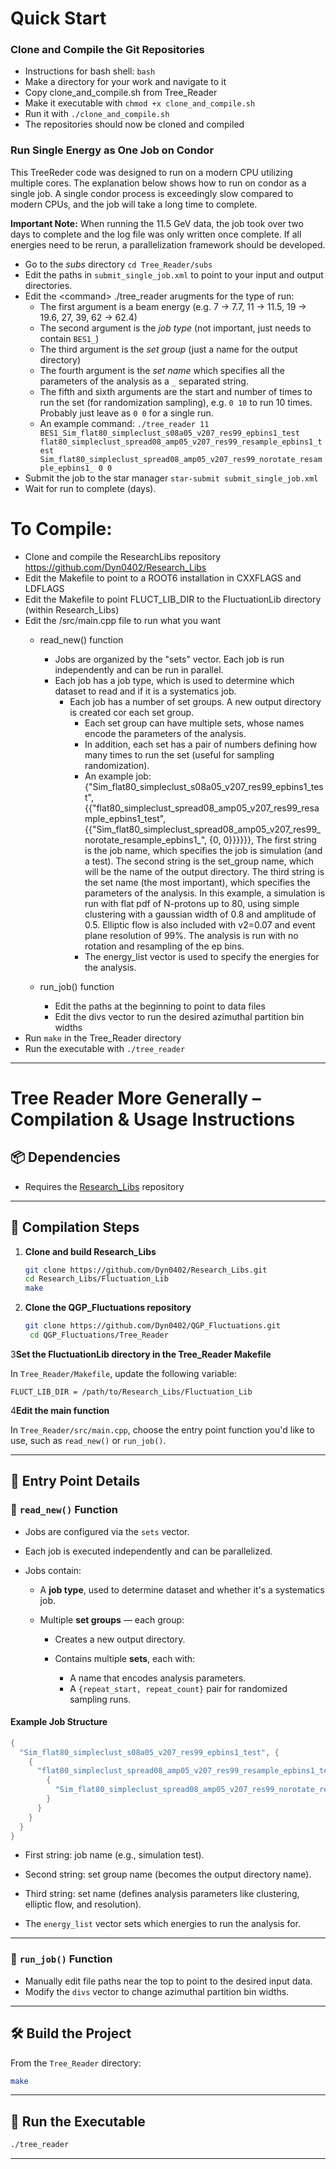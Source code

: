 # Quick Start

### Clone and Compile the Git Repositories

- Instructions for bash shell: `bash`
- Make a directory for your work and navigate to it
- Copy clone_and_compile.sh from Tree_Reader
- Make it executable with `chmod +x clone_and_compile.sh`
- Run it with `./clone_and_compile.sh`
- The repositories should now be cloned and compiled

### Run Single Energy as One Job on Condor

This TreeReder code was designed to run on a modern CPU utilizing multiple cores. 
The explanation below shows how to run on condor as a single job. 
A single condor process is exceedingly slow compared to modern CPUs, and the job will take a long time to complete.

**Important Note:** When running the 11.5 GeV data, the job took over two days to complete 
and the log file was only written once complete. If all energies need to be rerun, a parallelization framework should 
be developed.

- Go to the *subs* directory `cd Tree_Reader/subs`
- Edit the paths in `submit_single_job.xml` to point to your input and output directories.
- Edit the \<command> ./tree_reader arugments for the type of run:
  - The first argument is a beam energy (e.g. 7 &rarr; 7.7, 11 &rarr; 11.5, 19 &rarr; 19.6, 27, 39, 62 &rarr; 62.4)
  - The second argument is the *job type* (not important, just needs to contain `BES1_`)
  - The third argument is the *set group* (just a name for the output directory)
  - The fourth argument is the *set name* which specifies all the parameters of the analysis as a `_` separated string.
  - The fifth and sixth arguments are the start and number of times to run the set (for randomization sampling), e.g. `0 10` to run 10 times. Probably just leave as `0 0` for a single run.
  - An example command: `./tree_reader 11 BES1_Sim_flat80_simpleclust_s08a05_v207_res99_epbins1_test flat80_simpleclust_spread08_amp05_v207_res99_resample_epbins1_test Sim_flat80_simpleclust_spread08_amp05_v207_res99_norotate_resample_epbins1_ 0 0`
- Submit the job to the star manager `star-submit submit_single_job.xml`
- Wait for run to complete (days).


# To Compile:

- Clone and compile the ResearchLibs repository https://github.com/Dyn0402/Research_Libs
- Edit the Makefile to point to a ROOT6 installation in CXXFLAGS and LDFLAGS
- Edit the Makefile to point FLUCT_LIB_DIR to the FluctuationLib directory (within Research_Libs)
- Edit the /src/main.cpp file to run what you want
  - read_new() function
    - Jobs are organized by the "sets" vector. Each job is run independently and can be run in parallel.
    - Each job has a job type, which is used to determine which dataset to read and if it is a systematics job.
      - Each job has a number of set groups. A new output directory is created cor each set group.
        - Each set group can have multiple sets, whose names encode the parameters of the analysis.
        - In addition, each set has a pair of numbers defining how many times to run the set (useful for sampling randomization).
        - An example job:
            {"Sim_flat80_simpleclust_s08a05_v207_res99_epbins1_test", {{"flat80_simpleclust_spread08_amp05_v207_res99_resample_epbins1_test", {{"Sim_flat80_simpleclust_spread08_amp05_v207_res99_norotate_resample_epbins1_", {0, 0}}}}}},
            The first string is the job name, which specifies the job is simulation (and a test).
            The second string is the set_group name, which will be the name of the output directory.
            The third string is the set name (the most important), which specifies the parameters of the analysis. In this example, a simulation is run with flat pdf of N-protons up to 80, using simple clustering with a gaussian width of 0.8 and amplitude of 0.5. Elliptic flow is also included with v2=0.07 and event plane resolution of 99%. The analysis is run with no rotation and resampling of the ep bins.
        - The energy_list vector is used to specify the energies for the analysis.

  - run_job() function
    - Edit the paths at the beginning to point to data files
    - Edit the divs vector to run the desired azimuthal partition bin widths
- Run `make` in the Tree_Reader directory
- Run the executable with `./tree_reader`


---

# Tree Reader More Generally – Compilation & Usage Instructions

## 📦 Dependencies

* Requires the [Research\_Libs](https://github.com/Dyn0402/Research_Libs) repository

---

## 🔧 Compilation Steps

1. **Clone and build Research\_Libs**

   ```bash
   git clone https://github.com/Dyn0402/Research_Libs.git
   cd Research_Libs/Fluctuation_Lib
   make
   ```
   
2. **Clone the QGP_Fluctuations repository**

   ```bash
   git clone https://github.com/Dyn0402/QGP_Fluctuations.git
    cd QGP_Fluctuations/Tree_Reader
    ```

3**Set the FluctuationLib directory in the Tree\_Reader Makefile**

   In `Tree_Reader/Makefile`, update the following variable:

   ```make
   FLUCT_LIB_DIR = /path/to/Research_Libs/Fluctuation_Lib
   ```

4**Edit the main function**

   In `Tree_Reader/src/main.cpp`, choose the entry point function you'd like to use, such as `read_new()` or `run_job()`.

---

## 🧪 Entry Point Details

### 🔁 `read_new()` Function

* Jobs are configured via the `sets` vector.
* Each job is executed independently and can be parallelized.
* Jobs contain:

  * A **job type**, used to determine dataset and whether it's a systematics job.
  * Multiple **set groups** — each group:

    * Creates a new output directory.
    * Contains multiple **sets**, each with:

      * A name that encodes analysis parameters.
      * A `{repeat_start, repeat_count}` pair for randomized sampling runs.

#### Example Job Structure

```cpp
{
  "Sim_flat80_simpleclust_s08a05_v207_res99_epbins1_test", {
    {
      "flat80_simpleclust_spread08_amp05_v207_res99_resample_epbins1_test", {
        {
          "Sim_flat80_simpleclust_spread08_amp05_v207_res99_norotate_resample_epbins1_", {0, 0}
        }
      }
    }
  }
}
```

* First string: job name (e.g., simulation test).

* Second string: set group name (becomes the output directory name).

* Third string: set name (defines analysis parameters like clustering, elliptic flow, and resolution).

* The `energy_list` vector sets which energies to run the analysis for.

---

### 🧭 `run_job()` Function

* Manually edit file paths near the top to point to the desired input data.
* Modify the `divs` vector to change azimuthal partition bin widths.

---

## 🛠️ Build the Project

From the `Tree_Reader` directory:

```bash
make
```

---

## 🚀 Run the Executable

```bash
./tree_reader
```

---